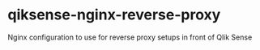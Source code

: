# qiksense-nginx-reverse-proxy
Nginx configuration to use for reverse proxy setups in front of Qlik Sense
